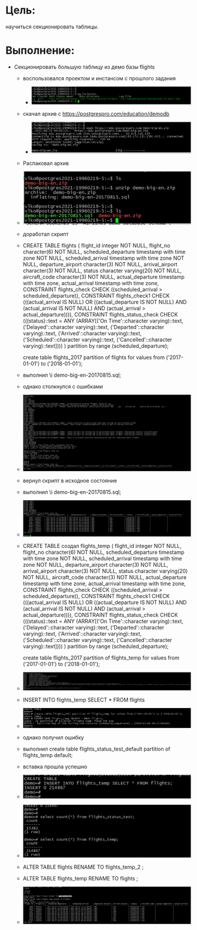 # Цель:

научиться секционировать таблицы.

# Выполнение:

- Секционировать большую таблицу из демо базы flights

  - воспользовался проектом и инстансом с прошлого задания

    - ![image-20210820125614546](18%20-%20%D0%A1%D0%B5%D0%BA%D1%86%D0%B8%D0%BE%D0%BD%D0%B8%D1%80%D0%BE%D0%B2%D0%B0%D0%BD%D0%B8%D0%B5.assets/image-20210820125614546.png)

  - скачал архив c https://postgrespro.com/education/demodb

    - ![image-20210820130525256](18%20-%20%D0%A1%D0%B5%D0%BA%D1%86%D0%B8%D0%BE%D0%BD%D0%B8%D1%80%D0%BE%D0%B2%D0%B0%D0%BD%D0%B8%D0%B5.assets/image-20210820130525256.png)

  - Распаковал архив

  - ![image-20210820130740969](18%20-%20%D0%A1%D0%B5%D0%BA%D1%86%D0%B8%D0%BE%D0%BD%D0%B8%D1%80%D0%BE%D0%B2%D0%B0%D0%BD%D0%B8%D0%B5.assets/image-20210820130740969.png)

  - доработал скрипт

  - CREATE TABLE flights (
        flight_id integer NOT NULL,
        flight_no character(6) NOT NULL,
        scheduled_departure timestamp with time zone NOT NULL,
        scheduled_arrival timestamp with time zone NOT NULL,
        departure_airport character(3) NOT NULL,
        arrival_airport character(3) NOT NULL,
        status character varying(20) NOT NULL,
        aircraft_code character(3) NOT NULL,
        actual_departure timestamp with time zone,
        actual_arrival timestamp with time zone,
        CONSTRAINT flights_check CHECK ((scheduled_arrival > scheduled_departure)),
        CONSTRAINT flights_check1 CHECK (((actual_arrival IS NULL) OR ((actual_departure IS NOT NULL) AND (actual_arrival IS NOT NULL) AND (actual_arrival > actual_departure)))),
        CONSTRAINT flights_status_check CHECK (((status)::text = ANY (ARRAY[('On Time'::character varying)::text, ('Delayed'::character varying)::text, ('Departed'::character varying)::text, ('Arrived'::character varying)::text, ('Scheduled'::character varying)::text, ('Cancelled'::character varying)::text])))
    ) partition by range (scheduled_departure);

    create table flights_2017 partition of flights for values from ('2017-01-01') to ('2018-01-01');

  -  выполнил \i demo-big-en-20170815.sql;

  -  однако столкнулся с ошибками
  
  -  ![image-20210820152555695](18%20-%20%D0%A1%D0%B5%D0%BA%D1%86%D0%B8%D0%BE%D0%BD%D0%B8%D1%80%D0%BE%D0%B2%D0%B0%D0%BD%D0%B8%D0%B5.assets/image-20210820152555695.png)
  
  - вернул скрипт в исходное состояние 
  
  - выполнил \i demo-big-en-20170815.sql;
  
  - ![image-20210820153351473](18%20-%20%D0%A1%D0%B5%D0%BA%D1%86%D0%B8%D0%BE%D0%BD%D0%B8%D1%80%D0%BE%D0%B2%D0%B0%D0%BD%D0%B8%D0%B5.assets/image-20210820153351473.png)
  
  - CREATE TABLE создал flights_temp (
        flight_id integer NOT NULL,
        flight_no character(6) NOT NULL,
        scheduled_departure timestamp with time zone NOT NULL,
        scheduled_arrival timestamp with time zone NOT NULL,
        departure_airport character(3) NOT NULL,
        arrival_airport character(3) NOT NULL,
        status character varying(20) NOT NULL,
        aircraft_code character(3) NOT NULL,
        actual_departure timestamp with time zone,
        actual_arrival timestamp with time zone,
        CONSTRAINT flights_check CHECK ((scheduled_arrival > scheduled_departure)),
        CONSTRAINT flights_check1 CHECK (((actual_arrival IS NULL) OR ((actual_departure IS NOT NULL) AND (actual_arrival IS NOT NULL) AND (actual_arrival > actual_departure)))),
        CONSTRAINT flights_status_check CHECK (((status)::text = ANY (ARRAY[('On Time'::character varying)::text, ('Delayed'::character varying)::text, ('Departed'::character varying)::text, ('Arrived'::character varying)::text, ('Scheduled'::character varying)::text, ('Cancelled'::character varying)::text])))
    ) partition by range (scheduled_departure);
  
    create table flights_2017 partition of flights_temp for values from ('2017-01-01') to ('2018-01-01');
  
  - ![image-20210820153910893](18%20-%20%D0%A1%D0%B5%D0%BA%D1%86%D0%B8%D0%BE%D0%BD%D0%B8%D1%80%D0%BE%D0%B2%D0%B0%D0%BD%D0%B8%D0%B5.assets/image-20210820153910893.png)
  
  - INSERT INTO flights_temp SELECT * FROM flights
  
  - ![image-20210820154253856](18%20-%20%D0%A1%D0%B5%D0%BA%D1%86%D0%B8%D0%BE%D0%BD%D0%B8%D1%80%D0%BE%D0%B2%D0%B0%D0%BD%D0%B8%D0%B5.assets/image-20210820154253856.png)
  
  - однако получил ошибку
  
  - выполнил create table flights_status_test_default partition of flights_temp default;
  
  - вставка прошла успешно
  
  - ![image-20210820160633208](18%20-%20%D0%A1%D0%B5%D0%BA%D1%86%D0%B8%D0%BE%D0%BD%D0%B8%D1%80%D0%BE%D0%B2%D0%B0%D0%BD%D0%B8%D0%B5.assets/image-20210820160633208.png)
  
  - ![image-20210820160621766](18%20-%20%D0%A1%D0%B5%D0%BA%D1%86%D0%B8%D0%BE%D0%BD%D0%B8%D1%80%D0%BE%D0%B2%D0%B0%D0%BD%D0%B8%D0%B5.assets/image-20210820160621766.png)
  
  - ALTER TABLE flights RENAME TO flights_temp_2 ;
  
  - ALTER TABLE flights_temp RENAME TO flights ;
  
  -    ![image-20210820160922380](18%20-%20%D0%A1%D0%B5%D0%BA%D1%86%D0%B8%D0%BE%D0%BD%D0%B8%D1%80%D0%BE%D0%B2%D0%B0%D0%BD%D0%B8%D0%B5.assets/image-20210820160922380.png)
  

